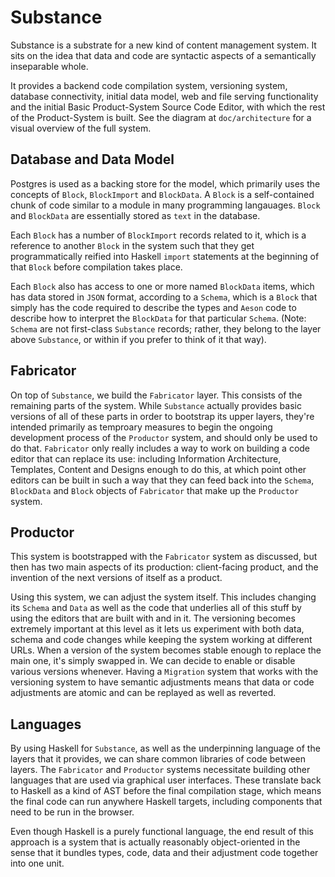 # Substance

Substance is a substrate for a new kind of content management system. It sits on the idea that data and code are syntactic aspects of a semantically inseparable whole.

It provides a backend code compilation system, versioning system, database connectivity, initial data model, web and file serving functionality and the initial Basic Product-System Source Code Editor, with which the rest of the Product-System is built. See the diagram at `doc/architecture` for a visual overview of the full system.

## Database and Data Model

Postgres is used as a backing store for the model, which primarily uses the concepts of `Block`, `BlockImport` and `BlockData`. A `Block` is a self-contained chunk of code similar to a module in many programming langauages. `Block` and `BlockData` are essentially stored as `text` in the database.

Each `Block` has a number of `BlockImport` records related to it, which is a reference to another `Block` in the system such that they get programmatically reified into Haskell `import` statements at the beginning of that `Block` before compilation takes place.

Each `Block` also has access to one or more named `BlockData` items, which has data stored in `JSON` format, according to a `Schema`, which is a `Block` that simply has the code required to describe the types and `Aeson` code to describe how to interpret the `BlockData` for that particular `Schema`. (Note: `Schema` are not first-class `Substance` records; rather, they belong to the layer above `Substance`, or within if you prefer to think of it that way).

## Fabricator

On top of `Substance`, we build the `Fabricator` layer. This consists of the remaining parts of the system. While `Substance` actually provides basic versions of all of these parts in order to bootstrap its upper layers, they're intended primarily as temproary measures to begin the ongoing development process of the `Productor` system, and should only be used to do that. `Fabricator` only really includes a way to work on building a code editor that can replace its use: including Information Architecture, Templates, Content and Designs enough to do this, at which point other editors can be built in such a way that they can feed back into the `Schema`, `BlockData` and `Block` objects of `Fabricator` that make up the `Productor` system.

## Productor

This system is bootstrapped with the `Fabricator` system as discussed, but then has two main aspects of its production: client-facing product, and the invention of the next versions of itself as a product.

Using this system, we can adjust the system itself. This includes changing its `Schema` and `Data` as well as the code that underlies all of this stuff by using the editors that are built with and in it. The versioning becomes extremely important at this level as it lets us experiment with both data, schema and code changes while keeping the system working at different URLs. When a version of the system becomes stable enough to replace the main one, it's simply swapped in. We can decide to enable or disable various versions whenever. Having a `Migration` system that works with the versioning system to have semantic adjustments means that data or code adjustments are atomic and can be replayed as well as reverted.

## Languages

By using Haskell for `Substance`, as well as the underpinning language of the layers that it provides, we can share common libraries of code between layers. The `Fabricator` and `Productor` systems necessitate building other languages that are used via graphical user interfaces. These translate back to Haskell as a kind of AST before the final compilation stage, which means the final code can run anywhere Haskell targets, including components that need to be run in the browser.

Even though Haskell is a purely functional language, the end result of this approach is a system that is actually reasonably object-oriented in the sense that it bundles types, code, data and their adjustment code together into one unit.
